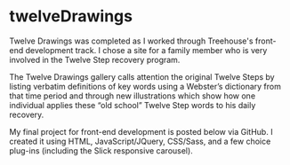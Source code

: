 # twelveDrawings

Twelve Drawings was completed as I worked through Treehouse's front-end development track. I chose a site for a family member who is very involved in the Twelve Step recovery program. 

The Twelve Drawings gallery calls attention the original Twelve Steps by listing verbatim definitions of key words using a Webster’s dictionary from that time period and through new illustrations which show how one individual applies these “old school” Twelve Step words to his daily recovery.

My final project for front-end development is posted below via GitHub. I created it using HTML, JavaScript/JQuery, CSS/Sass, and a few choice plug-ins (including the Slick responsive carousel). 

